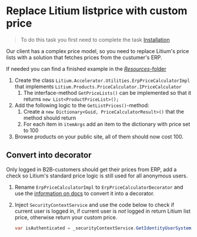 # Replace Litium listprice with custom price

> To do this task you first need to complete the task [Installation](../Installation)

Our client has a complex price model, so you need to replace Litium's price lists with a solution that fetches prices from the custumer's ERP.

If needed you can find a finished example in the [_Resources_-folder](Resources/ErpPriceCalculatorDecorator.cs)

1. Create the class `Litium.Accelerator.Utilities.ErpPriceCalculatorImpl` that implements
`Litium.Products.PriceCalculator.IPriceCalculator`
    1. The interface-method `GetPriceLists()` can be implemented so that it returns `new List<ProductPriceList>();`
1. Add the following logic to the `GetListPrices()`-method:
    1. Create a `new Dictionary<Guid, PriceCalculatorResult>()` that the method should return
    1. For each item in `itemArgs` add an item to the dictionary with price set to 100
1. Browse products on your public site, all of them should now cost 100.

## Convert into decorator

Only logged in B2B-customers should get their prices from ERP, add a check so Litium's standard price logic is still used for all anonymous users.

1. Rename `ErpPriceCalculatorImpl` to `ErpPriceCalculatorDecorator` and use the [information on docs](https://docs.litium.com/documentation/architecture/dependency-injection/service-decorator) to convert it into a decorator.
1. Inject `SecurityContextService` and use the code below to check if current user is logged in, if current user is _not_ logged in return Litium list price, otherwise return your custom price.

    ```C#
    var isAuthenticated = _securityContextService.GetIdentityUserSystemId().HasValue;
    ```
